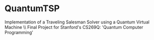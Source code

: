 # QuantumTSP
Implementation of a Traveling Salesman Solver using a Quantum Virtual Machine
\\\\
Final Project for Stanford's CS269Q: 'Quantum Computer Programming' 
